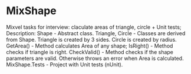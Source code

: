 # MixShape
Mixvel tasks for interview: claculate areas of triangle, circle + Unit tests; 
Description:
Shape            - Abstract class.
Triangle, Circle - Classes are derived from Shape. Triangle is created by 3 sides. Circle is created by radius.
GetArea()        - Method calculates Area of any shape; 
IsRight()        - Method checks if triangle is right.
CheckValid()     - Method checks if the shape parameters are valid. Otherwise throws an error when Area is calculated.
MixShape.Tests   - Project with Unit tests (nUnit).